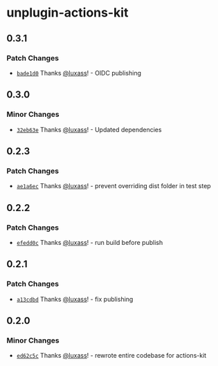 # unplugin-actions-kit

## 0.3.1

### Patch Changes

- [`bade1d0`](https://github.com/luxass/actions-kit/commit/bade1d00ac41fe6e21db65d223b4485662e8c1c2) Thanks [@luxass](https://github.com/luxass)! - OIDC publishing

## 0.3.0

### Minor Changes

- [`32eb63e`](https://github.com/luxass/actions-kit/commit/32eb63efa29b80f4f08a4b99d6f67625fa5d17f7) Thanks [@luxass](https://github.com/luxass)! - Updated dependencies

## 0.2.3

### Patch Changes

- [`ae1a6ec`](https://github.com/luxass/actions-kit/commit/ae1a6ec04ad71f0adda06439877d65182719ba9a) Thanks [@luxass](https://github.com/luxass)! - prevent overriding dist folder in test step

## 0.2.2

### Patch Changes

- [`efedd0c`](https://github.com/luxass/actions-kit/commit/efedd0cf1448c1d480cddde2ef43a3939b325be6) Thanks [@luxass](https://github.com/luxass)! - run build before publish

## 0.2.1

### Patch Changes

- [`a13cdbd`](https://github.com/luxass/actions-kit/commit/a13cdbd702cb5499dd5d08c47fd69b7ef1afaa90) Thanks [@luxass](https://github.com/luxass)! - fix publishing

## 0.2.0

### Minor Changes

- [`ed62c5c`](https://github.com/luxass/actions-kit/commit/ed62c5c7755ae589636ba1aca5ac11896ca09283) Thanks [@luxass](https://github.com/luxass)! - rewrote entire codebase for actions-kit

